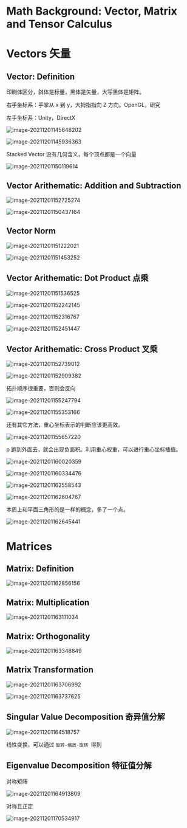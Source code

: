 # Math Background: Vector, Matrix and Tensor Calculus

# Vectors 矢量

## **Vector: Definition**

印刷体区分，斜体是标量，黑体是矢量，大写黑体是矩阵。

右手坐标系：手掌从 x 到 y，大拇指指向 Z 方向。OpenGL，研究

左手坐标系：Unity，DirectX

![image-20211201145648202](Media/02_MathBackground/image-20211201145648202.png)

![image-20211201145936363](Media/02_MathBackground/image-20211201145936363.png)

Stacked Vector 没有几何含义，每个顶点都是一个向量

![image-20211201150119614](Media/02_MathBackground/image-20211201150119614.png)

## **Vector Arithematic: Addition and Subtraction**

![image-20211201152725274](Media/02_MathBackground/image-20211201152725274.png)

![image-20211201150437164](Media/02_MathBackground/image-20211201150437164.png)

## **Vector Norm**

![image-20211201151222021](Media/02_MathBackground/image-20211201151222021.png)

![image-20211201151453252](Media/02_MathBackground/image-20211201151453252.png)

## **Vector Arithematic: Dot Product** 点乘

![image-20211201151536525](Media/02_MathBackground/image-20211201151536525.png)

![image-20211201152242145](Media/02_MathBackground/image-20211201152242145.png)

![image-20211201152316767](Media/02_MathBackground/image-20211201152316767.png)

![image-20211201152451447](Media/02_MathBackground/image-20211201152451447.png)

## **Vector Arithematic: Cross Product** 叉乘

![image-20211201152739012](Media/02_MathBackground/image-20211201152739012.png)

![image-20211201152909382](Media/02_MathBackground/image-20211201152909382.png)

拓扑顺序很重要，否则会反向

![image-20211201155247794](Media/02_MathBackground/image-20211201155247794.png)

![image-20211201155353166](Media/02_MathBackground/image-20211201155353166.png)

还有其它方法，重心坐标表示的判断应该更高效。

![image-20211201155657220](Media/02_MathBackground/image-20211201155657220.png)

p 跑到外面去，就会出现负面积。利用重心权重，可以进行重心坐标插值。

![image-20211201160020359](Media/02_MathBackground/image-20211201160020359.png)

![image-20211201160334476](Media/02_MathBackground/image-20211201160334476.png)

![image-20211201162558543](Media/02_MathBackground/image-20211201162558543.png)

![image-20211201162604767](Media/02_MathBackground/image-20211201162604767.png)

本质上和平面三角形的是一样的概念，多了一个点。

![image-20211201162645441](Media/02_MathBackground/image-20211201162645441.png)

# **Matrices**

## **Matrix: Definition**

![image-20211201162856156](Media/02_MathBackground/image-20211201162856156.png)

## **Matrix: Multiplication**

![image-20211201163111034](Media/02_MathBackground/image-20211201163111034.png)

## **Matrix: Orthogonality**

![image-20211201163348849](Media/02_MathBackground/image-20211201163348849.png)

## **Matrix Transformation**

![image-20211201163706992](Media/02_MathBackground/image-20211201163706992.png)

![image-20211201163737625](Media/02_MathBackground/image-20211201163737625.png)

## **Singular Value Decomposition** 奇异值分解

![image-20211201164518757](Media/02_MathBackground/image-20211201164518757.png)

线性变换，可以通过 `旋转-缩放-旋转 `得到

## **Eigenvalue Decomposition** 特征值分解

对称矩阵

![image-20211201164913809](Media/02_MathBackground/image-20211201164913809.png)

对称且正定

![image-20211201170534917](Media/02_MathBackground/image-20211201170534917.png)
